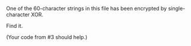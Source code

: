 One of the 60-character strings in this file has been encrypted by single-character XOR.

Find it.

(Your code from #3 should help.)
